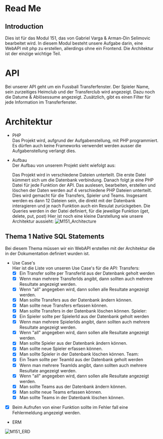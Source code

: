 # Read Me

## Introduction

Dies ist für das Modul 151, das von Gabriel Varga & Arman-Din Selimovic bearbeitet wird. In diesem Modul besteht unsere Aufgabe darin, eine WebAPI mit php zu erstellen, allerdings ohne ein Frontend. Die Architektur ist der einzige wichtige Teil.

# API

Bei unserer API geht um ein Fussball Transferfenster. Der Spieler Name, sein zurzeitiges Heimclub und der Transferclub wird angezeigt. Dazu noch die Datume & Ablösessume angezeigt. Zusätzlich, gibt es einen Filter für jede Information im Transferfenster.

# Architektur

- PHP
  <br>
    Das Projekt wird, aufgrund der Aufgabenstellung, mit PHP programmiert. Es dürfen auch keine Frameworks verwendet werden ausser die Aufgabenstellung verlangt dies.
- Aufbau
  <br>
    Der Aufbau von unserem Projekt sieht wiefolgt aus:

    Das Projekt wird in verschiedene Dateien unterteilt. Die erste Datei kümmert sich um die Datenbank verbindung. Danach folgt je eine PHP Datei für jede Funktion der API. Das auslesen, bearbeiten, erstellen und löschen der Daten werden auf 4 verschiedene PHP Dateien unterteilt. Dies wird gemacht für die Transfers, Spieler und Teams. Insgesamt werden es dann 12 Dateien sein, die direkt mit der Datenbank interagieren und je nach Funktion auch ein Resulat zurückgeben. Die Queries werden in der Datei definiert, für die jeweilige Funktion (get, delete, put, post) Hier ist noch eine kleine Darstellung wie unsere Architektur aussieht:
![M151_Architecture](https://user-images.githubusercontent.com/91592508/214017628-a6be0515-f318-4604-9720-25a11f16b6e4.png)

## Thema 1 Native SQL Statements
Bei diesem Thema müssen wir ein WebAPI erstellen mit der Architektur die in der Dokumentation definiert wurden ist.
- Use Case's
  <br>
  Hier ist die Liste von unseren Use Case's für die API:
  Transfers:
    - [x] Ein Transfer sollte per TransferId aus der Datenbank geholt werden
    - [x] Wenn man mehrere TransferIds angibt, dann sollten auch mehrere Resultate angezeigt werden.
    - [x] Wenn "all" angegeben wird, dann sollen alle Resultate angezeigt werden.
    - [x] Man sollte Transfers aus der Datenbank ändern können.
    - [x] Man sollte neue Transfers erfassen können.
    - [x] Man sollte Transfers in der Datenbank löschen können.
  Spieler:
    - [x] Ein Spieler sollte per SpielerId aus der Datenbank geholt werden
    - [x] Wenn man mehrere SpielerIds angibt, dann sollten auch mehrere Resultate angezeigt werden.
    - [x] Wenn "all" angegeben wird, dann sollen alle Resultate angezeigt werden.
    - [x] Man sollte Spieler aus der Datenbank ändern können.
    - [x] Man sollte neue Spieler erfassen können.
    - [x] Man sollte Spieler in der Datenbank löschen können.
  Team:
    - [x] Ein Team sollte per TeamId aus der Datenbank geholt werden
    - [x] Wenn man mehrere TeamIds angibt, dann sollten auch mehrere Resultate angezeigt werden.
    - [x] Wenn "all" angegeben wird, dann sollen alle Resultate angezeigt werden.
    - [x] Man sollte Teams aus der Datenbank ändern können.
    - [x] Man sollte neue Teams erfassen können.
    - [x] Man sollte Teams in der Datenbank löschen können.
- [x] Beim Aufrufen von einer Funktion sollte im Fehler fall eine Fehlermeldung angezeigt werden.
- ERM

![M151_ERD](https://user-images.githubusercontent.com/91592508/213154819-a1454509-eded-47bf-9393-479924badfc6.png)

